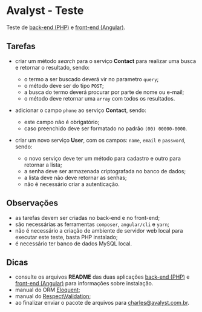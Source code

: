 # Avalyst - Teste

Teste de [back-end (PHP)](back-end/README.md) e [front-end (Angular)](front-end/README.md).

## Tarefas

- criar um método *search* para o serviço **Contact** para realizar uma busca e retornar o resultado, sendo:  
  - o termo a ser buscado deverá vir no parametro `query`;
  - o método deve ser do tipo `POST`;
  - a busca do termo deverá procurar por parte de nome ou e-mail;  
  - o método deve retornar uma `array` com todos os resultados.

- adicionar o campo `phone` ao serviço **Contact**, sendo:
  - este campo não é obrigatório;
  - caso preenchido deve ser formatado no padrão `(00) 00000-0000`.

- criar um novo serviço **User**, com os campos: `name`, `email` e `password`, sendo:  
  - o novo serviço deve ter um método para cadastro e outro para retornar a lista;
  - a senha deve ser armazenada criptografada no banco de dados;
  - a lista deve não deve retornar as senhas;
  - não é necessário criar a autenticação.

## Observações

- as tarefas devem ser criadas no back-end e no front-end;
- são necessárias as ferramentas `composer`, `angular/cli` e `yarn`;
- não é necessário a criação de ambiente de servidor web local para executar este teste, basta PHP instalado;
- é necessário ter banco de dados MySQL local.

## Dicas

- consulte os arquivos **README** das duas aplicações [back-end (PHP)](back-end/README.md) e [front-end (Angular)](front-end/README.md) para informações sobre instalação.
- manual do ORM [Eloquent](https://laravel.com/docs/8.x/eloquent);
- manual do [Respect\Validation](https://respect-validation.readthedocs.io/en/1.1/);
- ao finalizar enviar o pacote de arquivos para charles@avalyst.com.br.
